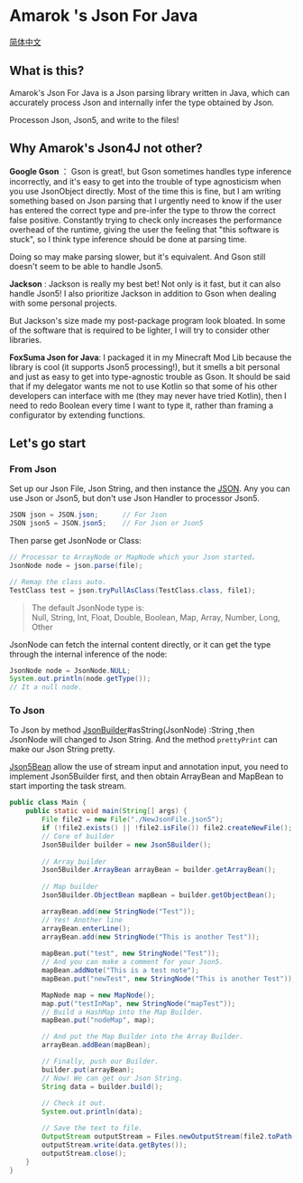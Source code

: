 # Amarok 's Json For Java

[简体中文](README_CN.md)

## What is this?
Amarok's Json For Java is a Json parsing library written in Java, which can accurately process Json and internally infer the type obtained by Json.

Processon Json, Json5, and write to the files!

## Why Amarok's Json4J not other?
**Google Gson** ： Gson is great!, but Gson sometimes handles type inference incorrectly, and it's easy to get into the trouble of type agnosticism when you use JsonObject directly. Most of the time this is fine, but I am writing something based on Json parsing that I urgently need to know if the user has entered the correct type and pre-infer the type to throw the correct false positive. Constantly trying to check only increases the performance overhead of the runtime, giving the user the feeling that "this software is stuck", so I think type inference should be done at parsing time.

Doing so may make parsing slower, but it's equivalent. And Gson still doesn't seem to be able to handle Json5.

**Jackson** : Jackson is really my best bet! Not only is it fast, but it can also handle Json5! I also prioritize Jackson in addition to Gson when dealing with some personal projects.

But Jackson's size made my post-package program look bloated. In some of the software that is required to be lighter, I will try to consider other libraries.

**FoxSuma Json for Java**: I packaged it in my Minecraft Mod Lib because the library is cool (it supports Json5 processing!), but it smells a bit personal and just as easy to get into type-agnostic trouble as Gson. It should be said that if my delegator wants me not to use Kotlin so that some of his other developers can interface with me (they may never have tried Kotlin), then I need to redo Boolean every time I want to type it, rather than framing a configurator by extending functions.

## Let's go start

### From Json

Set up our Json File, Json String, and then instance the [JSON](src/main/java/club/someoneice/json/JSON.java). Any you can use Json or Json5, but don't use Json Handler to processor Json5.

```java
JSON json = JSON.json;      // For Json
JSON json5 = JSON.json5;    // For Json or Json5
```

Then parse get JsonNode or Class:
```java
// Processor to ArrayNode or MapNode which your Json started。
JsonNode node = json.parse(file);

// Remap the class auto.
TestClass test = json.tryPullAsClass(TestClass.class, file1);
```

> The default JsonNode type is: <br />
> Null, String, Int, Float, Double, Boolean, Map, Array, Number, Long, Other

JsonNode can fetch the internal content directly, or it can get the type through the internal inference of the node:
```java
JsonNode node = JsonNode.NULL;
System.out.println(node.getType());
// It a null node.
```

### To Json

To Json by method [JsonBuilder](src/main/java/club/someoneice/json/processor/JsonBuilder.java)#asString(JsonNode) :String ,then JsonNode will changed to Json String. And the method `prettyPrint` can make our Json String pretty.

[Json5Bean](src/main/java/club/someoneice/json/processor/Json5Builder.java) allow the use of stream input and annotation input, you need to implement Json5Builder first, and then obtain ArrayBean and MapBean to start importing the task stream.
```java
public class Main {
    public static void main(String[] args) {
        File file2 = new File("./NewJsonFile.json5");
        if (!file2.exists() || !file2.isFile()) file2.createNewFile();
        // Core of builder
        Json5Builder builder = new Json5Builder();
        
        // Array builder
        Json5Builder.ArrayBean arrayBean = builder.getArrayBean();
        
        // Map builder
        Json5Builder.ObjectBean mapBean = builder.getObjectBean();

        arrayBean.add(new StringNode("Test"));
        // Yes! Another line
        arrayBean.enterLine();
        arrayBean.add(new StringNode("This is another Test"));
        
        mapBean.put("test", new StringNode("Test"));
        // And you can make a comment for your Json5.
        mapBean.addNote("This is a test note");
        mapBean.put("newTest", new StringNode("This is another Test"));

        MapNode map = new MapNode();
        map.put("testInMap", new StringNode("mapTest"));
        // Build a HashMap into the Map Builder.
        mapBean.put("nodeMap", map);

        // And put the Map Builder into the Array Builder.
        arrayBean.addBean(mapBean);

        // Finally, push our Builder.
        builder.put(arrayBean);
        // Now! We can get our Json String.
        String data = builder.build();
        
        // Check it out.
        System.out.println(data);

        // Save the text to file.
        OutputStream outputStream = Files.newOutputStream(file2.toPath());
        outputStream.write(data.getBytes());
        outputStream.close();
    }
}
```